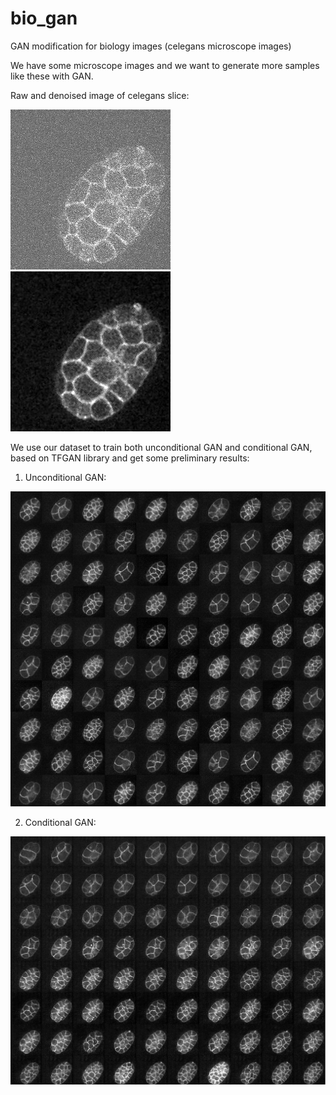 # bio_gan
GAN modification for biology images (celegans microscope images)

We have some microscope images and we want to generate more samples like these with GAN.

Raw and denoised image of celegans slice:

![alt text](./examples/raw_image.jpg?raw=true "Raw Image of celegans slice")     ![alt text](./examples/denoised_image.jpg?raw=true "Denoised Image of celegans slice")


We use our dataset to train both unconditional GAN and conditional GAN, based on TFGAN library and get some preliminary results:

1. Unconditional GAN:

![alt text](./examples/unconditional_gan.png?raw=true "Results for unconditional GAN")

2. Conditional GAN:

![alt text](./examples/conditional_gan.png?raw=true "Results for conditional GAN")
